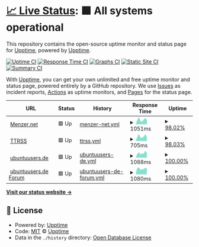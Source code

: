 # [📈 Live Status](https://upptime.github.io/upptime): <!--live status--> **🟩 All systems operational**

This repository contains the open-source uptime monitor and status page for [Upptime](https://upptime.js.org), powered by [Upptime](https://github.com/upptime/upptime).

[![Uptime CI](https://github.com/cxt666/upptime/workflows/Uptime%20CI/badge.svg)](https://github.com/cxt666/upptime/actions?query=workflow%3A%22Uptime+CI%22)
[![Response Time CI](https://github.com/cxt666/upptime/workflows/Response%20Time%20CI/badge.svg)](https://github.com/cxt666/upptime/actions?query=workflow%3A%22Response+Time+CI%22)
[![Graphs CI](https://github.com/cxt666/upptime/workflows/Graphs%20CI/badge.svg)](https://github.com/cxt666/upptime/actions?query=workflow%3A%22Graphs+CI%22)
[![Static Site CI](https://github.com/cxt666/upptime/workflows/Static%20Site%20CI/badge.svg)](https://github.com/cxt666/upptime/actions?query=workflow%3A%22Static+Site+CI%22)
[![Summary CI](https://github.com/cxt666/upptime/workflows/Summary%20CI/badge.svg)](https://github.com/cxt666/upptime/actions?query=workflow%3A%22Summary+CI%22)

With [Upptime](https://upptime.js.org), you can get your own unlimited and free uptime monitor and status page, powered entirely by a GitHub repository. We use [Issues](https://github.com/upptime/upptime/issues) as incident reports, [Actions](https://github.com/cxt666/upptime/actions) as uptime monitors, and [Pages](https://upptime.github.io/upptime) for the status page.

<!--start: status pages-->
<!-- This summary is generated by Upptime (https://github.com/upptime/upptime) -->
<!-- Do not edit this manually, your changes will be overwritten -->
<!-- prettier-ignore -->
| URL | Status | History | Response Time | Uptime |
| --- | ------ | ------- | ------------- | ------ |
| <img alt="" src="http://legacy.menzer.net/sites/default/files/dev.ico" height="13"> [Menzer.net](http://menzer.net) | 🟩 Up | [menzer-net.yml](https://github.com/cxt666/upptime/commits/HEAD/history/menzer-net.yml) | <details><summary><img alt="Response time graph" src="./graphs/menzer-net/response-time-week.png" height="20"> 1051ms</summary><br><a href="https://cxt666.github.io/upptime/history/menzer-net"><img alt="Response time 1087" src="https://img.shields.io/endpoint?url=https%3A%2F%2Fraw.githubusercontent.com%2Fcxt666%2Fupptime%2FHEAD%2Fapi%2Fmenzer-net%2Fresponse-time.json"></a><br><a href="https://cxt666.github.io/upptime/history/menzer-net"><img alt="24-hour response time 834" src="https://img.shields.io/endpoint?url=https%3A%2F%2Fraw.githubusercontent.com%2Fcxt666%2Fupptime%2FHEAD%2Fapi%2Fmenzer-net%2Fresponse-time-day.json"></a><br><a href="https://cxt666.github.io/upptime/history/menzer-net"><img alt="7-day response time 1051" src="https://img.shields.io/endpoint?url=https%3A%2F%2Fraw.githubusercontent.com%2Fcxt666%2Fupptime%2FHEAD%2Fapi%2Fmenzer-net%2Fresponse-time-week.json"></a><br><a href="https://cxt666.github.io/upptime/history/menzer-net"><img alt="30-day response time 975" src="https://img.shields.io/endpoint?url=https%3A%2F%2Fraw.githubusercontent.com%2Fcxt666%2Fupptime%2FHEAD%2Fapi%2Fmenzer-net%2Fresponse-time-month.json"></a><br><a href="https://cxt666.github.io/upptime/history/menzer-net"><img alt="1-year response time 1087" src="https://img.shields.io/endpoint?url=https%3A%2F%2Fraw.githubusercontent.com%2Fcxt666%2Fupptime%2FHEAD%2Fapi%2Fmenzer-net%2Fresponse-time-year.json"></a></details> | <details><summary><a href="https://cxt666.github.io/upptime/history/menzer-net">98.02%</a></summary><a href="https://cxt666.github.io/upptime/history/menzer-net"><img alt="All-time uptime 99.94%" src="https://img.shields.io/endpoint?url=https%3A%2F%2Fraw.githubusercontent.com%2Fcxt666%2Fupptime%2FHEAD%2Fapi%2Fmenzer-net%2Fuptime.json"></a><br><a href="https://cxt666.github.io/upptime/history/menzer-net"><img alt="24-hour uptime 86.14%" src="https://img.shields.io/endpoint?url=https%3A%2F%2Fraw.githubusercontent.com%2Fcxt666%2Fupptime%2FHEAD%2Fapi%2Fmenzer-net%2Fuptime-day.json"></a><br><a href="https://cxt666.github.io/upptime/history/menzer-net"><img alt="7-day uptime 98.02%" src="https://img.shields.io/endpoint?url=https%3A%2F%2Fraw.githubusercontent.com%2Fcxt666%2Fupptime%2FHEAD%2Fapi%2Fmenzer-net%2Fuptime-week.json"></a><br><a href="https://cxt666.github.io/upptime/history/menzer-net"><img alt="30-day uptime 99.54%" src="https://img.shields.io/endpoint?url=https%3A%2F%2Fraw.githubusercontent.com%2Fcxt666%2Fupptime%2FHEAD%2Fapi%2Fmenzer-net%2Fuptime-month.json"></a><br><a href="https://cxt666.github.io/upptime/history/menzer-net"><img alt="1-year uptime 99.94%" src="https://img.shields.io/endpoint?url=https%3A%2F%2Fraw.githubusercontent.com%2Fcxt666%2Fupptime%2FHEAD%2Fapi%2Fmenzer-net%2Fuptime-year.json"></a></details>
| <img alt="" src="http://reader.mnzr.de/images/favicon.png" height="13"> [TTRSS](https://reader.mnzr.de) | 🟩 Up | [ttrss.yml](https://github.com/cxt666/upptime/commits/HEAD/history/ttrss.yml) | <details><summary><img alt="Response time graph" src="./graphs/ttrss/response-time-week.png" height="20"> 705ms</summary><br><a href="https://cxt666.github.io/upptime/history/ttrss"><img alt="Response time 783" src="https://img.shields.io/endpoint?url=https%3A%2F%2Fraw.githubusercontent.com%2Fcxt666%2Fupptime%2FHEAD%2Fapi%2Fttrss%2Fresponse-time.json"></a><br><a href="https://cxt666.github.io/upptime/history/ttrss"><img alt="24-hour response time 547" src="https://img.shields.io/endpoint?url=https%3A%2F%2Fraw.githubusercontent.com%2Fcxt666%2Fupptime%2FHEAD%2Fapi%2Fttrss%2Fresponse-time-day.json"></a><br><a href="https://cxt666.github.io/upptime/history/ttrss"><img alt="7-day response time 705" src="https://img.shields.io/endpoint?url=https%3A%2F%2Fraw.githubusercontent.com%2Fcxt666%2Fupptime%2FHEAD%2Fapi%2Fttrss%2Fresponse-time-week.json"></a><br><a href="https://cxt666.github.io/upptime/history/ttrss"><img alt="30-day response time 676" src="https://img.shields.io/endpoint?url=https%3A%2F%2Fraw.githubusercontent.com%2Fcxt666%2Fupptime%2FHEAD%2Fapi%2Fttrss%2Fresponse-time-month.json"></a><br><a href="https://cxt666.github.io/upptime/history/ttrss"><img alt="1-year response time 783" src="https://img.shields.io/endpoint?url=https%3A%2F%2Fraw.githubusercontent.com%2Fcxt666%2Fupptime%2FHEAD%2Fapi%2Fttrss%2Fresponse-time-year.json"></a></details> | <details><summary><a href="https://cxt666.github.io/upptime/history/ttrss">98.03%</a></summary><a href="https://cxt666.github.io/upptime/history/ttrss"><img alt="All-time uptime 99.94%" src="https://img.shields.io/endpoint?url=https%3A%2F%2Fraw.githubusercontent.com%2Fcxt666%2Fupptime%2FHEAD%2Fapi%2Fttrss%2Fuptime.json"></a><br><a href="https://cxt666.github.io/upptime/history/ttrss"><img alt="24-hour uptime 86.24%" src="https://img.shields.io/endpoint?url=https%3A%2F%2Fraw.githubusercontent.com%2Fcxt666%2Fupptime%2FHEAD%2Fapi%2Fttrss%2Fuptime-day.json"></a><br><a href="https://cxt666.github.io/upptime/history/ttrss"><img alt="7-day uptime 98.03%" src="https://img.shields.io/endpoint?url=https%3A%2F%2Fraw.githubusercontent.com%2Fcxt666%2Fupptime%2FHEAD%2Fapi%2Fttrss%2Fuptime-week.json"></a><br><a href="https://cxt666.github.io/upptime/history/ttrss"><img alt="30-day uptime 99.55%" src="https://img.shields.io/endpoint?url=https%3A%2F%2Fraw.githubusercontent.com%2Fcxt666%2Fupptime%2FHEAD%2Fapi%2Fttrss%2Fuptime-month.json"></a><br><a href="https://cxt666.github.io/upptime/history/ttrss"><img alt="1-year uptime 99.94%" src="https://img.shields.io/endpoint?url=https%3A%2F%2Fraw.githubusercontent.com%2Fcxt666%2Fupptime%2FHEAD%2Fapi%2Fttrss%2Fuptime-year.json"></a></details>
| <img alt="" src="https://ubuntuusers.de/favicon.ico" height="13"> [ubuntuusers.de](https://ubuntuusers.de/) | 🟩 Up | [ubuntuusers-de.yml](https://github.com/cxt666/upptime/commits/HEAD/history/ubuntuusers-de.yml) | <details><summary><img alt="Response time graph" src="./graphs/ubuntuusers-de/response-time-week.png" height="20"> 1088ms</summary><br><a href="https://cxt666.github.io/upptime/history/ubuntuusers-de"><img alt="Response time 1141" src="https://img.shields.io/endpoint?url=https%3A%2F%2Fraw.githubusercontent.com%2Fcxt666%2Fupptime%2FHEAD%2Fapi%2Fubuntuusers-de%2Fresponse-time.json"></a><br><a href="https://cxt666.github.io/upptime/history/ubuntuusers-de"><img alt="24-hour response time 1030" src="https://img.shields.io/endpoint?url=https%3A%2F%2Fraw.githubusercontent.com%2Fcxt666%2Fupptime%2FHEAD%2Fapi%2Fubuntuusers-de%2Fresponse-time-day.json"></a><br><a href="https://cxt666.github.io/upptime/history/ubuntuusers-de"><img alt="7-day response time 1088" src="https://img.shields.io/endpoint?url=https%3A%2F%2Fraw.githubusercontent.com%2Fcxt666%2Fupptime%2FHEAD%2Fapi%2Fubuntuusers-de%2Fresponse-time-week.json"></a><br><a href="https://cxt666.github.io/upptime/history/ubuntuusers-de"><img alt="30-day response time 1080" src="https://img.shields.io/endpoint?url=https%3A%2F%2Fraw.githubusercontent.com%2Fcxt666%2Fupptime%2FHEAD%2Fapi%2Fubuntuusers-de%2Fresponse-time-month.json"></a><br><a href="https://cxt666.github.io/upptime/history/ubuntuusers-de"><img alt="1-year response time 1141" src="https://img.shields.io/endpoint?url=https%3A%2F%2Fraw.githubusercontent.com%2Fcxt666%2Fupptime%2FHEAD%2Fapi%2Fubuntuusers-de%2Fresponse-time-year.json"></a></details> | <details><summary><a href="https://cxt666.github.io/upptime/history/ubuntuusers-de">100.00%</a></summary><a href="https://cxt666.github.io/upptime/history/ubuntuusers-de"><img alt="All-time uptime 100.00%" src="https://img.shields.io/endpoint?url=https%3A%2F%2Fraw.githubusercontent.com%2Fcxt666%2Fupptime%2FHEAD%2Fapi%2Fubuntuusers-de%2Fuptime.json"></a><br><a href="https://cxt666.github.io/upptime/history/ubuntuusers-de"><img alt="24-hour uptime 100.00%" src="https://img.shields.io/endpoint?url=https%3A%2F%2Fraw.githubusercontent.com%2Fcxt666%2Fupptime%2FHEAD%2Fapi%2Fubuntuusers-de%2Fuptime-day.json"></a><br><a href="https://cxt666.github.io/upptime/history/ubuntuusers-de"><img alt="7-day uptime 100.00%" src="https://img.shields.io/endpoint?url=https%3A%2F%2Fraw.githubusercontent.com%2Fcxt666%2Fupptime%2FHEAD%2Fapi%2Fubuntuusers-de%2Fuptime-week.json"></a><br><a href="https://cxt666.github.io/upptime/history/ubuntuusers-de"><img alt="30-day uptime 100.00%" src="https://img.shields.io/endpoint?url=https%3A%2F%2Fraw.githubusercontent.com%2Fcxt666%2Fupptime%2FHEAD%2Fapi%2Fubuntuusers-de%2Fuptime-month.json"></a><br><a href="https://cxt666.github.io/upptime/history/ubuntuusers-de"><img alt="1-year uptime 100.00%" src="https://img.shields.io/endpoint?url=https%3A%2F%2Fraw.githubusercontent.com%2Fcxt666%2Fupptime%2FHEAD%2Fapi%2Fubuntuusers-de%2Fuptime-year.json"></a></details>
| <img alt="" src="https://ubuntuusers.de/favicon.ico" height="13"> [ubuntuusers.de Forum](https://forum.ubuntuusers.de/) | 🟩 Up | [ubuntuusers-de-forum.yml](https://github.com/cxt666/upptime/commits/HEAD/history/ubuntuusers-de-forum.yml) | <details><summary><img alt="Response time graph" src="./graphs/ubuntuusers-de-forum/response-time-week.png" height="20"> 1080ms</summary><br><a href="https://cxt666.github.io/upptime/history/ubuntuusers-de-forum"><img alt="Response time 1037" src="https://img.shields.io/endpoint?url=https%3A%2F%2Fraw.githubusercontent.com%2Fcxt666%2Fupptime%2FHEAD%2Fapi%2Fubuntuusers-de-forum%2Fresponse-time.json"></a><br><a href="https://cxt666.github.io/upptime/history/ubuntuusers-de-forum"><img alt="24-hour response time 1117" src="https://img.shields.io/endpoint?url=https%3A%2F%2Fraw.githubusercontent.com%2Fcxt666%2Fupptime%2FHEAD%2Fapi%2Fubuntuusers-de-forum%2Fresponse-time-day.json"></a><br><a href="https://cxt666.github.io/upptime/history/ubuntuusers-de-forum"><img alt="7-day response time 1080" src="https://img.shields.io/endpoint?url=https%3A%2F%2Fraw.githubusercontent.com%2Fcxt666%2Fupptime%2FHEAD%2Fapi%2Fubuntuusers-de-forum%2Fresponse-time-week.json"></a><br><a href="https://cxt666.github.io/upptime/history/ubuntuusers-de-forum"><img alt="30-day response time 1088" src="https://img.shields.io/endpoint?url=https%3A%2F%2Fraw.githubusercontent.com%2Fcxt666%2Fupptime%2FHEAD%2Fapi%2Fubuntuusers-de-forum%2Fresponse-time-month.json"></a><br><a href="https://cxt666.github.io/upptime/history/ubuntuusers-de-forum"><img alt="1-year response time 1037" src="https://img.shields.io/endpoint?url=https%3A%2F%2Fraw.githubusercontent.com%2Fcxt666%2Fupptime%2FHEAD%2Fapi%2Fubuntuusers-de-forum%2Fresponse-time-year.json"></a></details> | <details><summary><a href="https://cxt666.github.io/upptime/history/ubuntuusers-de-forum">100.00%</a></summary><a href="https://cxt666.github.io/upptime/history/ubuntuusers-de-forum"><img alt="All-time uptime 100.00%" src="https://img.shields.io/endpoint?url=https%3A%2F%2Fraw.githubusercontent.com%2Fcxt666%2Fupptime%2FHEAD%2Fapi%2Fubuntuusers-de-forum%2Fuptime.json"></a><br><a href="https://cxt666.github.io/upptime/history/ubuntuusers-de-forum"><img alt="24-hour uptime 100.00%" src="https://img.shields.io/endpoint?url=https%3A%2F%2Fraw.githubusercontent.com%2Fcxt666%2Fupptime%2FHEAD%2Fapi%2Fubuntuusers-de-forum%2Fuptime-day.json"></a><br><a href="https://cxt666.github.io/upptime/history/ubuntuusers-de-forum"><img alt="7-day uptime 100.00%" src="https://img.shields.io/endpoint?url=https%3A%2F%2Fraw.githubusercontent.com%2Fcxt666%2Fupptime%2FHEAD%2Fapi%2Fubuntuusers-de-forum%2Fuptime-week.json"></a><br><a href="https://cxt666.github.io/upptime/history/ubuntuusers-de-forum"><img alt="30-day uptime 100.00%" src="https://img.shields.io/endpoint?url=https%3A%2F%2Fraw.githubusercontent.com%2Fcxt666%2Fupptime%2FHEAD%2Fapi%2Fubuntuusers-de-forum%2Fuptime-month.json"></a><br><a href="https://cxt666.github.io/upptime/history/ubuntuusers-de-forum"><img alt="1-year uptime 100.00%" src="https://img.shields.io/endpoint?url=https%3A%2F%2Fraw.githubusercontent.com%2Fcxt666%2Fupptime%2FHEAD%2Fapi%2Fubuntuusers-de-forum%2Fuptime-year.json"></a></details>

<!--end: status pages-->

[**Visit our status website →**](https://upptime.github.io/upptime)

## 📄 License

- Powered by: [Upptime](https://github.com/upptime/upptime)
- Code: [MIT](./LICENSE) © [Upptime](https://upptime.js.org)
- Data in the `./history` directory: [Open Database License](https://opendatacommons.org/licenses/odbl/1-0/)
